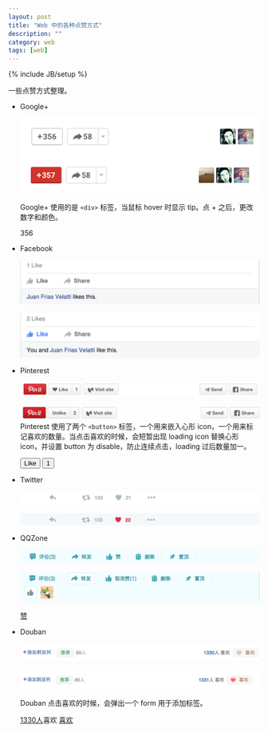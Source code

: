 ```yaml
---
layout: post
title: "Web 中的各种点赞方式"
description: ""
category: web
tags: [web]
---
```

{% include JB/setup %}

一些点赞方式整理。
<!-- more -->

- Google+
	
	![Google plus](/assets/images/web/click-like/GooglePlus-like.png)
	![Google plus clicked](/assets/images/web/click-like/GooglePlus-like-clicked.png)

	Google+ 使用的是 `<div>` 标签，当鼠标 hover 时显示 tip。点 + 之后，更改数字和颜色。
	

    <!-- 
      aria-pressed: 标记是否被点赞
      data-tooltip：tip 显示的文本
    -->
    <div id="xxxx" href="javascript:void(0);" tabindex="0" role="button" jscontroller="qG1h8c" jsaction="click:xxx:xxx;" class="esw qk Gc eswd" 
    g:token="xxxx" g:entity="buzz:xxxxx"
     aria-pressed="false" aria-label="为此信息 +1" 
     data-tooltip="为此信息 +1">
     <span dir="ltr" class="tf yda">
       <!-- 
        gr: 加号
        H3：点赞数量
      -->
       <span class="gr"></span>
       <span class="H3" jsname="NnAfwf">356</span>
     </span>
     </div>
       
- Facebook
	
	![Facebook like](/assets/images/web/click-like/Facebook-like.png)
	
	![Facebook like clicked](/assets/images/web/click-like/Facebook-like-clicked.png)
	
- Pinterest

	![Pinterest like](/assets/images/web/click-like/Pinterest-like.png)
	
	![Pinterest like clicked](/assets/images/web/click-like/Pinterest-like-clicked.png)
	Pinterest 使用了两个 `<button>` 标签，一个用来嵌入心形 icon，一个用来标记喜欢的数量。当点击喜欢的时候，会短暂出现 loading icon 替换心形icon，并设置 button 为 disable，防止连续点击，loading 过后数量加一。
    
    <button class="Button LikeButton Module PinLikeButton btn hasText like leftRounded pinActionBarButton  medium rounded" data-element-type="1" data-source-interest-id="" type="button">
      <!--em 嵌入icon -->
      <em></em>
      <span class="buttonText">Like</span>       
    </button>
    <button class="Button IncrementingNavigateButton Module NavigateButton btn hasText medium repinLikeNavigateButton like leftRounded pinActionBarButton  rounded" data-element-type="175" type="button">
      <!--span 标记数量 -->
      <span class="buttonText">1</span>  
    </button>
	
- Twitter

	![Douban like](/assets/images/web/click-like/Twitter-like.png)
	
	![Douban like clicked](/assets/images/web/click-like/Twitter-like-clicked.png)
	
- QQZone

	![QQZone like](/assets/images/web/click-like/QQZone-like.png)
	
	![QQZone like clicked](/assets/images/web/click-like/QQZone-like-clicked.png)
	
    <a class="item qz_like_btn_v3" data-islike="0" data-likecnt="0" data-showcount="0" data-unikey="#" data-curkey="#" data-clicklog="like" href="javascript:;">
      <i class="ui-icon icon-praise"></i>赞
    </a>
    
- Douban

	![Douban like](/assets/images/web/click-like/Douban-like.png)
	
	![Douban like clicked](/assets/images/web/click-like/Douban-like-clicked.png)
	
	Douban 点击喜欢的时候，会弹出一个 form 用于添加标签。

    <div class="sns-bar-fav ">
      <span class="fav-num" data-tid="" data-tkind="">
        <a href="#">1330人</a>喜欢
      </span>
      <a class="btn-fav fav-add" title="标为喜欢?" href="#">喜欢</a>
      <script type="text/template" id="fav-tag-template">
        <form action="" method="POST"><div style="display:none;"><input type="hidden" name="ck" value="pqpc"/></div>
        </form>
      </script>
      </div>

